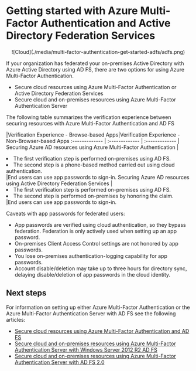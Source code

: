 <properties
    pageTitle="Azure MFA and AD FS | Microsoft Azure"
    description="This is the Azure Multi-Factor authentication page that describes how to get started with Azure MFA and AD FS."
    services="multi-factor-authentication"
    documentationCenter=""
    authors="kgremban"
    manager="femila"
    editor="yossib"/>

<tags
    ms.service="multi-factor-authentication"
    ms.workload="identity"
    ms.tgt_pltfrm="na"
    ms.devlang="na" ms.topic="get-started-article"
    ms.date="10/17/2016"
    ms.author="kgremban"/>

# <a name="getting-started-with-azure-multi-factor-authentication-and-active-directory-federation-services"></a>Getting started with Azure Multi-Factor Authentication and Active Directory Federation Services



<center>![Cloud](./media/multi-factor-authentication-get-started-adfs/adfs.png)</center>

If your organization has federated your on-premises Active Directory with Azure Active Directory using AD FS, there are two options for using Azure Multi-Factor Authentication.

- Secure cloud resources using Azure Multi-Factor Authentication or Active Directory Federation Services
- Secure cloud and on-premises resources using Azure Multi-Factor Authentication Server

The following table summarizes the verification experience between securing resources with Azure Multi-Factor Authentication and AD FS

|Verification Experience - Browse-based Apps|Verification Experience - Non-Browser-based Apps
:------------- | :------------- | :------------- |
Securing Azure AD resources using Azure Multi-Factor Authentication |<li>The first verification step is performed on-premises using AD FS.</li> <li>The second step is a phone-based method carried out using cloud authentication.</li>|End users can use app passwords to sign-in.
Securing Azure AD resources using Active Directory Federation Services |<li>The first verification step is performed on-premises using AD FS.</li><li>The second step is performed on-premises by honoring the claim.</li>|End users can use app passwords to sign-in.

Caveats with app passwords for federated users:

- App passwords are verified using cloud authentication, so they bypass federation. Federation is only actively used when setting up an app password.
- On-premises Client Access Control settings are not honored by app passwords.
- You lose on-premises authentication-logging capability for app passwords.
- Account disable/deletion may take up to three hours for directory sync, delaying disable/deletion of app passwords in the cloud identity.

## <a name="next-steps"></a>Next steps

For information on setting up either Azure Multi-Factor Authentication or the Azure Multi-Factor Authentication Server with AD FS see the following articles:

- [Secure cloud resources using Azure Multi-Factor Authentication and AD FS](multi-factor-authentication-get-started-adfs-cloud.md)
- [Secure cloud and on-premises resources using Azure Multi-Factor Authentication Server with Windows Server 2012 R2 AD FS](multi-factor-authentication-get-started-adfs-w2k12.md)
- [Secure cloud and on-premises resources using Azure Multi-Factor Authentication Server with AD FS 2.0](multi-factor-authentication-get-started-adfs-adfs2.md)

